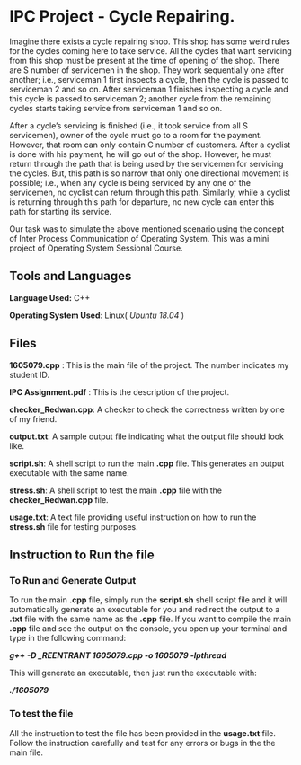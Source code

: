 # IPC Project - Cycle Repairing.

Imagine there exists a cycle repairing shop. This shop has some weird rules for the cycles coming 
here to take service. All the cycles that want servicing from this shop must be present at the time 
of opening of the shop. There are S number of servicemen in the shop. They work sequentially one 
after another; i.e., serviceman 1 first inspects a cycle, then the cycle is passed to serviceman 2 and 
so on. After serviceman 1 finishes inspecting a cycle and this cycle is passed to serviceman 2;
another cycle from the remaining cycles starts taking service from serviceman 1 and so on.


After a cycle’s servicing is finished (i.e., it took service from all S servicemen), owner of the cycle 
must go to a room for the payment. However, that room can only contain C number of customers. 
After a cyclist is done with his payment, he will go out of the shop. However, he must return 
through the path that is being used by the servicemen for servicing the cycles. But, this path 
is so narrow that only one directional movement is possible; i.e., when any cycle is being serviced 
by any one of the servicemen, no cyclist can return through this path. Similarly, while a cyclist is
returning through this path for departure, no new cycle can enter this path for starting its service.

Our task was to simulate the above mentioned scenario using the concept of Inter Process Communication of Operating System. This was a mini project of Operating System Sessional Course.

## Tools and Languages

**Language Used:** C++

**Operating System Used**: Linux( *Ubuntu 18.04* )

## Files

**1605079.cpp** : This is the main file of the project. The number indicates my student ID.

**IPC Assignment.pdf** : This is the description of the project.

**checker_Redwan.cpp**: A checker to check the correctness written by one of my friend.

**output.txt**: A sample output file indicating what the output file should look like.

**script.sh**: A shell script to run the main **.cpp** file. This generates an output executable with the same name.

**stress.sh**: A shell script to test the main **.cpp** file with the **checker_Redwan.cpp** file.

**usage.txt**: A text file providing useful instruction on how to run the **stress.sh** file for testing purposes.



## Instruction to Run the file

### To Run and Generate Output

To run the main **.cpp** file, simply run the **script.sh** shell script file and it will automatically generate an executable for you and redirect the output to a **.txt** file with the same name as the **.cpp** file. If you want to compile the main **.cpp** file and see the output on the console, you open up your terminal and type in the following command:

***g++ -D _REENTRANT 1605079.cpp -o 1605079 -lpthread***

This will generate an executable, then just run the executable with:

***./1605079***

### To test the file

All the instruction to test the file has been provided in the **usage.txt** file. Follow the instruction carefully and test for any errors or bugs in the the main file. 

